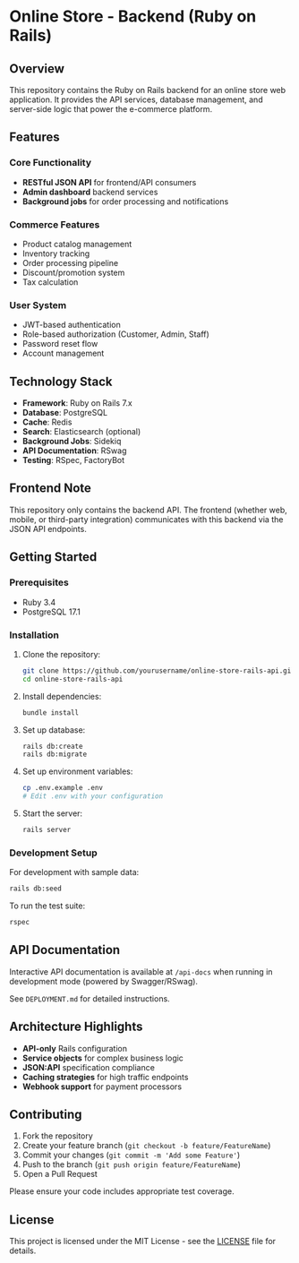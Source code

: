 # Online Store - Backend (Ruby on Rails)

## Overview

This repository contains the Ruby on Rails backend for an online store web application. It provides the API services, database management, and server-side logic that power the e-commerce platform.

## Features

### Core Functionality
- **RESTful JSON API** for frontend/API consumers
- **Admin dashboard** backend services
- **Background jobs** for order processing and notifications

### Commerce Features
- Product catalog management
- Inventory tracking
- Order processing pipeline
- Discount/promotion system
- Tax calculation

### User System
- JWT-based authentication
- Role-based authorization (Customer, Admin, Staff)
- Password reset flow
- Account management

## Technology Stack

- **Framework**: Ruby on Rails 7.x
- **Database**: PostgreSQL
- **Cache**: Redis
- **Search**: Elasticsearch (optional)
- **Background Jobs**: Sidekiq
- **API Documentation**: RSwag
- **Testing**: RSpec, FactoryBot

## Frontend Note

This repository only contains the backend API. The frontend (whether web, mobile, or third-party integration) communicates with this backend via the JSON API endpoints.

## Getting Started

### Prerequisites
- Ruby 3.4
- PostgreSQL 17.1

### Installation
1. Clone the repository:
   ```bash
   git clone https://github.com/yourusername/online-store-rails-api.git
   cd online-store-rails-api
   ```

2. Install dependencies:
   ```bash
   bundle install
   ```

3. Set up database:
   ```bash
   rails db:create
   rails db:migrate
   ```

4. Set up environment variables:
   ```bash
   cp .env.example .env
   # Edit .env with your configuration
   ```

5. Start the server:
   ```bash
   rails server
   ```

### Development Setup
For development with sample data:
```bash
rails db:seed
```

To run the test suite:
```bash
rspec
```

## API Documentation

Interactive API documentation is available at `/api-docs` when running in development mode (powered by Swagger/RSwag).


See `DEPLOYMENT.md` for detailed instructions.

## Architecture Highlights

- **API-only** Rails configuration
- **Service objects** for complex business logic
- **JSON:API** specification compliance
- **Caching strategies** for high traffic endpoints
- **Webhook support** for payment processors

## Contributing

1. Fork the repository
2. Create your feature branch (`git checkout -b feature/FeatureName`)
3. Commit your changes (`git commit -m 'Add some Feature'`)
4. Push to the branch (`git push origin feature/FeatureName`)
5. Open a Pull Request

Please ensure your code includes appropriate test coverage.

## License

This project is licensed under the MIT License - see the [LICENSE](LICENSE) file for details.
